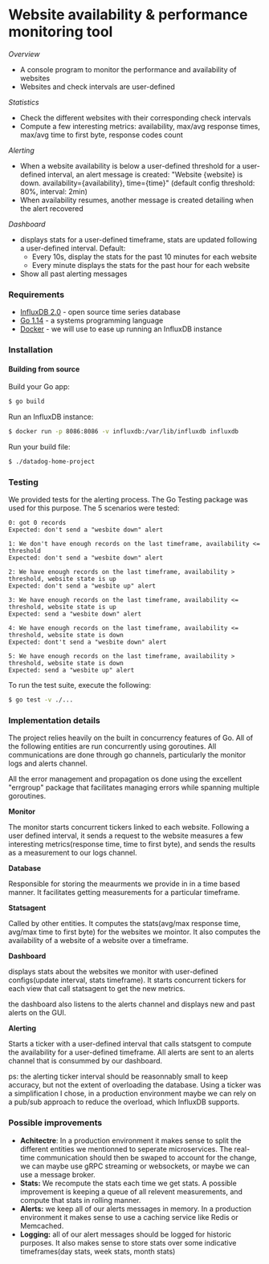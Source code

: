 # Website availability &amp; performance monitoring tool

_Overview_

- A console program to monitor the performance and availability of websites
- Websites and check intervals are user-defined

_Statistics_

- Check the different websites with their corresponding check intervals
- Compute a few interesting metrics: availability, max/avg response times, max/avg time to first byte, response codes count

_Alerting_

- When a website availability is below a user-defined threshold for a user-defined interval, an alert message is created: "Website {website} is down. availability={availability}, time={time}" (default config threshold: 80%, interval: 2min)
- When availability resumes, another message is created detailing when the alert recovered

_Dashboard_

- displays stats for a user-defined timeframe, stats are updated following a user-defined interval. Default:
  - Every 10s, display the stats for the past 10 minutes for each website
  - Every minute displays the stats for the past hour for each website
- Show all past alerting messages

### Requirements

- [InfluxDB 2.0](https://www.influxdata.com/) - open source time series database
- [Go 1.14](https://golang.org/) - a systems programming language
- [Docker]() - we will use to ease up running an InfluxDB instance

### Installation

#### Building from source

Build your Go app:

```sh
$ go build
```

Run an InfluxDB instance:

```sh
$ docker run -p 8086:8086 -v influxdb:/var/lib/influxdb influxdb
```

Run your build file:

```sh
$ ./datadog-home-project
```

### Testing

We provided tests for the alerting process. The Go Testing package was used for this purpose.
The 5 scenarios were tested:

    0: got 0 records
    Expected: don't send a "wesbite down" alert

    1: We don't have enough records on the last timeframe, availability <= threshold
    Expected: don't send a "wesbite down" alert

    2: We have enough records on the last timeframe, availability > threshold, website state is up
    Expected: don't send a "wesbite up" alert

    3: We have enough records on the last timeframe, availability <= threshold, website state is up
    Expected: send a "wesbite down" alert

    4: We have enough records on the last timeframe, availability <= threshold, website state is down
    Expected: dont't send a "wesbite down" alert

    5: We have enough records on the last timeframe, availability > threshold, website state is down
    Expected: send a "wesbite up" alert

To run the test suite, execute the following:

```sh
$ go test -v ./...
```

### Implementation details

The project relies heavily on the built in concurrency features of Go. All of the following entities are run concurrently using goroutines. All communications are done through go channels, particularly the monitor logs and alerts channel.

All the error management and propagation os done using the excellent "errgroup" package that facilitates managing errors while spanning multiple goroutines.

**Monitor**

The monitor starts concurrent tickers linked to each website. Following a user defined interval, it sends a request to the website measures a few interesting metrics(response time, time to first byte), and sends the results as a measurement to our logs channel.

**Database**

Responsible for storing the meaurments we provide in in a time based manner. It facilitates getting measurements for a particular timeframe.

**Statsagent**

Called by other entities. It computes the stats(avg/max response time, avg/max time to first byte) for the websites we mointor. It also computes the availability of a website of a website over a timeframe.

**Dashboard**

displays stats about the websites we monitor with user-defined configs(update interval, stats timeframe). It starts concurrent tickers for each view that call statsagent to get the new metrics.

the dashboard also listens to the alerts channel and displays new and past alerts on the GUI.

**Alerting**

Starts a ticker with a user-defined interval that calls statsgent to compute the availability for a user-defined timeframe. All alerts are sent to an alerts channel that is consummed by our dashboard.

ps: the alerting ticker interval should be reasonnably small to keep accuracy, but not the extent of overloading the database. Using a ticker was a simplification I chose, in a production environment maybe we can rely on a pub/sub approach to reduce the overload, which InfluxDB supports.

### Possible improvements

- **Achitectre**: In a production environment it makes sense to split the different entities we mentionned to seperate microservices. The real-time communication should then be swaped to account for the change, we can maybe use gRPC streaming or websockets, or maybe we can use a message broker.
- **Stats:** We recompute the stats each time we get stats. A possible improvement is keeping a queue of all relevent measurements, and compute that stats in rolling manner.
- **Alerts:** we keep all of our alerts messages in memory. In a production environment it makes sense to use a caching service like Redis or Memcached.
- **Logging:** all of our alert messages should be logged for historic purposes. It also makes sense to store stats over some indicative timeframes(day stats, week stats, month stats)
